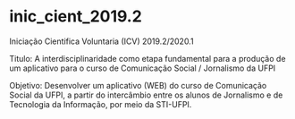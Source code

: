 # inic_cient_2019.2
Iniciação Cientifica Voluntaria (ICV) 2019.2/2020.1

Titulo:
A interdisciplinaridade como etapa fundamental para a produção de um aplicativo para o curso de Comunicação Social / Jornalismo da UFPI

Objetivo:
Desenvolver um aplicativo (WEB) do curso de Comunicação Social da UFPI, a partir do intercâmbio entre os alunos de Jornalismo e de Tecnologia da Informação, por meio da STI-UFPI.
